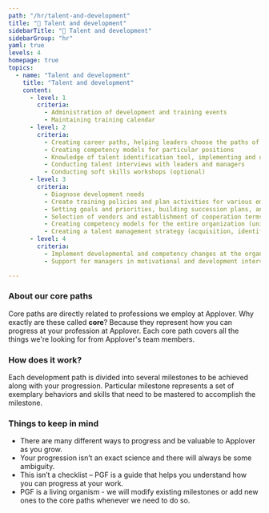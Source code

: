 ```yaml
---
path: "/hr/talent-and-development"
title: "🎊 Talent and development"
sidebarTitle: "🎊 Talent and development"
sidebarGroup: "hr"
yaml: true
levels: 4
homepage: true
topics:
  - name: "Talent and development"
    title: "Talent and development"
    content:
      - level: 1
        criteria:
          - Administration of development and training events
          - Maintaining training calendar
      - level: 2
        criteria:
          - Creating career paths, helping leaders choose the paths of their teams
          - Creating competency models for particular positions 
          - Knowledge of talent identification tool, implementing and using it in practice
          - Conducting talent interviews with leaders and managers
          - Conducting soft skills workshops (optional)
      - level: 3
        criteria:
          - Diagnose development needs
          - Create training policies and plan activities for various employee groups and executives
          - Setting goals and priorities, building succession plans, analyzing indicators related to evaluation and development, creating programs and projects
          - Selection of vendors and establishment of cooperation terms and conditions
          - Creating competency models for the entire organization (universal?)
          - Creating a talent management strategy (acquisition, identification, succession plan, development)
      - level: 4
        criteria:
          - Implement developmental and competency changes at the organizational level
          - Support for managers in motivational and development interviews

---
```

### About our core paths
Core paths are directly related to professions we employ at Applover. Why exactly are these called **core**? Because they represent how you can progress at your profession at Applover. Each core path covers all the things we're looking for from Applover's team members.

### How does it work?
Each development path is divided into several milestones to be achieved along with your progression. Particular milestone represents a set of exemplary behaviors and skills that need to be mastered to accomplish the milestone.

### Things to keep in mind
- There are many different ways to progress and be valuable to Applover as you grow.
- Your progression isn’t an exact science and there will always be some ambiguity.
- This isn’t a checklist – PGF is a guide that helps you understand how you can progress at your work.
- PGF is a living organism - we will modify existing milestones or add new ones to the core paths whenever we need to do so.
